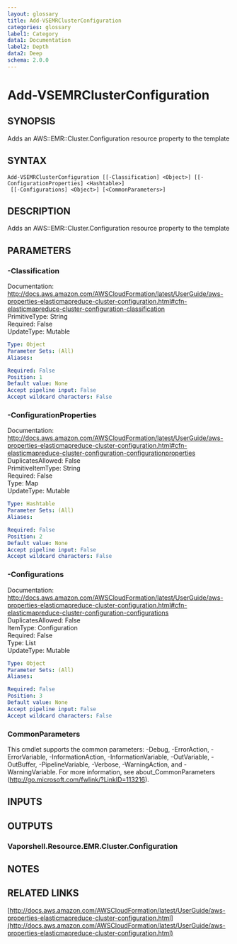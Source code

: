 ```yaml
---
layout: glossary
title: Add-VSEMRClusterConfiguration
categories: glossary
label1: Category
data1: Documentation
label2: Depth
data2: Deep
schema: 2.0.0
---
```


# Add-VSEMRClusterConfiguration

## SYNOPSIS
Adds an AWS::EMR::Cluster.Configuration resource property to the template

## SYNTAX

```
Add-VSEMRClusterConfiguration [[-Classification] <Object>] [[-ConfigurationProperties] <Hashtable>]
 [[-Configurations] <Object>] [<CommonParameters>]
```

## DESCRIPTION
Adds an AWS::EMR::Cluster.Configuration resource property to the template

## PARAMETERS

### -Classification
Documentation: http://docs.aws.amazon.com/AWSCloudFormation/latest/UserGuide/aws-properties-elasticmapreduce-cluster-configuration.html#cfn-elasticmapreduce-cluster-configuration-classification    
PrimitiveType: String    
Required: False    
UpdateType: Mutable

```yaml
Type: Object
Parameter Sets: (All)
Aliases:

Required: False
Position: 1
Default value: None
Accept pipeline input: False
Accept wildcard characters: False
```

### -ConfigurationProperties
Documentation: http://docs.aws.amazon.com/AWSCloudFormation/latest/UserGuide/aws-properties-elasticmapreduce-cluster-configuration.html#cfn-elasticmapreduce-cluster-configuration-configurationproperties    
DuplicatesAllowed: False    
PrimitiveItemType: String    
Required: False    
Type: Map    
UpdateType: Mutable

```yaml
Type: Hashtable
Parameter Sets: (All)
Aliases:

Required: False
Position: 2
Default value: None
Accept pipeline input: False
Accept wildcard characters: False
```

### -Configurations
Documentation: http://docs.aws.amazon.com/AWSCloudFormation/latest/UserGuide/aws-properties-elasticmapreduce-cluster-configuration.html#cfn-elasticmapreduce-cluster-configuration-configurations    
DuplicatesAllowed: False    
ItemType: Configuration    
Required: False    
Type: List    
UpdateType: Mutable

```yaml
Type: Object
Parameter Sets: (All)
Aliases:

Required: False
Position: 3
Default value: None
Accept pipeline input: False
Accept wildcard characters: False
```

### CommonParameters
This cmdlet supports the common parameters: -Debug, -ErrorAction, -ErrorVariable, -InformationAction, -InformationVariable, -OutVariable, -OutBuffer, -PipelineVariable, -Verbose, -WarningAction, and -WarningVariable.
For more information, see about_CommonParameters (http://go.microsoft.com/fwlink/?LinkID=113216).

## INPUTS

## OUTPUTS

### Vaporshell.Resource.EMR.Cluster.Configuration

## NOTES

## RELATED LINKS

[http://docs.aws.amazon.com/AWSCloudFormation/latest/UserGuide/aws-properties-elasticmapreduce-cluster-configuration.html](http://docs.aws.amazon.com/AWSCloudFormation/latest/UserGuide/aws-properties-elasticmapreduce-cluster-configuration.html)

